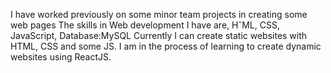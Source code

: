 I have worked previously on some minor team projects in creating some web pages
The skills in Web development I have are, HˇML, CSS, JavaScript, Database:MySQL
Currently I can create static websites with HTML, CSS and some JS.
I am in the process of learning to create dynamic websites using ReactJS.

